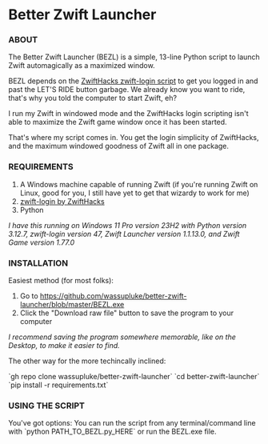 # Better Zwift Launcher

### ABOUT
<p>The Better Zwift Launcher (BEZL) is a simple, 13-line Python script to launch Zwift automagically as a maximized window.

BEZL depends on the <a href="https://zwifthacks.com/zwift-login/">ZwiftHacks zwift-login script</a> to get you logged in and past the LET'S RIDE button garbage. We already know you want to ride, that's why you told the computer to start Zwift, eh?

I run my Zwift in windowed mode and the ZwiftHacks login scripting isn't able to maximize the Zwift game window once it has been started.

That's where my script comes in. You get the login simplicity of ZwiftHacks, and the maximum windowed goodness of Zwift all in one package.</p>

### REQUIREMENTS
<ol>
    <li>A Windows machine capable of running Zwift (if you're running Zwift on Linux, good for you, I still have yet to get that wizardy to work for me)</li>
    <li><a href="https://zwifthacks.com/zwift-login/">zwift-login by ZwiftHacks</a></li>
    <li>Python</li>
</ol>
<i>I have this running on Windows 11 Pro version 23H2 with Python version 3.12.7, zwift-login version 47, Zwift Launcher version 1.1.13.0, and Zwift Game version 1.77.0</i>

### INSTALLATION
<p>Easiest method (for most folks):</p>
<ol>
    <li>Go to <a href="https://github.com/wassupluke/better-zwift-launcher/blob/master/BEZL.exe">https://github.com/wassupluke/better-zwift-launcher/blob/master/BEZL.exe</a></li>
    <li>Click the "Download raw file" button to save the program to your computer</li>
</ol>
<i>I recommend saving the program somewhere memorable, like on the Desktop, to make it easier to find.</i>

<p>The other way for the more techincally inclined:</p>
    `gh repo clone wassupluke/better-zwift-launcher`
    `cd better-zwift-launcher`
    `pip install -r requirements.txt`

### USING THE SCRIPT
<p>You've got options:
You can run the script from any terminal/command line with `python PATH_TO_BEZL.py_HERE`
or
run the BEZL.exe file.
</p>
